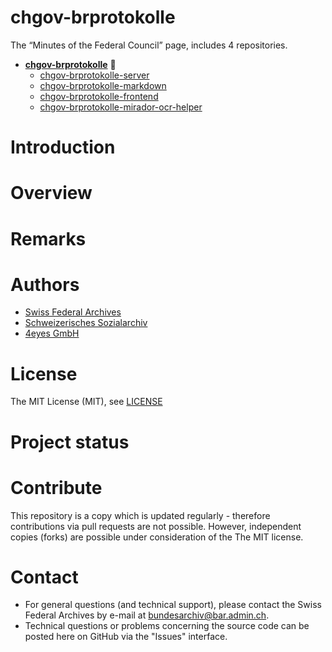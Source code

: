 # chgov-brprotokolle
The “Minutes of the Federal Council” page, includes 4 repositories.

- **[chgov-brprotokolle](https://github.com/SwissFederalArchives/chgov-brprotokolle)** :triangular_flag_on_post:
  - [chgov-brprotokolle-server](https://github.com/SwissFederalArchives/chgov-brprotokolle-server)
  - [chgov-brprotokolle-markdown](https://github.com/SwissFederalArchives/chgov-brprotokolle-markdown)
  - [chgov-brprotokolle-frontend](https://github.com/SwissFederalArchives/chgov-brprotokolle-frontend)
  - [chgov-brprotokolle-mirador-ocr-helper](https://github.com/SwissFederalArchives/chgov-brprotokolle-mirador-ocr-helper)

# Introduction

# Overview

# Remarks

# Authors

- [Swiss Federal Archives](https://www.bar.admin.ch/)
- [Schweizerisches Sozialarchiv](https://www.sozialarchiv.ch/)
- [4eyes GmbH](https://www.4eyes.ch/)

# License

The MIT License (MIT), see [LICENSE](LICENSE)

# Project status

# Contribute

This repository is a copy which is updated regularly - therefore contributions via pull requests are not possible. However, independent copies (forks) are possible under consideration of the The MIT license.

# Contact

- For general questions (and technical support), please contact the Swiss Federal Archives by e-mail at bundesarchiv@bar.admin.ch.
- Technical questions or problems concerning the source code can be posted here on GitHub via the "Issues" interface.
